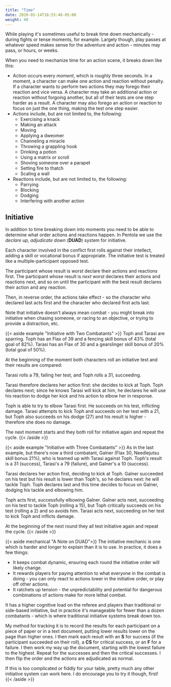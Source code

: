 ```yaml
---
title: "Time"
date: 2020-05-14T16:53:40-05:00
weight: 40
---
```


While playing it's sometimes useful to break time down mechanically - during fights or tense moments, for example.
Largely though, play passes at whatever speed makes sense for the adventure and action - minutes may pass, or hours, or weeks.

When you need to mechanize time for an action scene, it breaks down like this:

- Action occurs every _moment_, which is roughly three seconds.
  In a moment, a character can make one action and reaction without penalty.
  If a character wants to perform two actions they may forego their reaction and vice versa.
  A character may take an additional action or reaction without forgoing another, but all of their tests are one step harder as a result.
  A character may also forego an action or reaction to focus on just the one thing, making the test one step easier.
- Actions include, but are not limited to, the following:
  - Exercising a knack
  - Making an attack
  - Moving
  - Applying a dweomer
  - Channeling a miracle
  - Throwing a grappling hook
  - Drinking a potion
  - Using a matrix or scroll
  - Shoving someone over a parapet
  - Setting fire to thatch
  - Scaling a wall
- Reactions include, but are not limited to, the following:
  - Parrying
  - Blocking
  - Dodging
  - Interfering with another action

## Initiative

In addition to time breaking down into moments you need to be able to determine what order actions and reactions happen.
In Pentola we use the _declare up, adjudicate down_ (**DUAD**) system for initiative.

Each character involved in the conflict first rolls against their intellect, adding a skill or vocational bonus if appropriate.
The initiative test is treated like a multiple-participant opposed test.

The participant whose result is _worst_ declare their actions and reactions first.
The participant whose result is _next worst_ declares their actions and reactions next, and so on until the participant with the best result declares their action and any reaction.

Then, in reverse order, the actions take effect - so the character who declared last acts first and the character who declared first acts last.

Note that initiative doesn't always mean combat - you might break into initiative when chasing someone, or racing to an objective, or trying to provide a distraction, etc.

{{< aside example "Initiative with Two Combatants" >}}
Toph and Tarasi are sparring.
Toph has an Flax of 39 and a fencing skill bonus of 43% (total goal of 82%).
Tarasi has an Flax of 30 and a gearslinger skill bonus of 20% (total goal of 50%).

At the beginning of the moment both characters roll an initiative test and their results are compared:

Tarasi rolls a 79, failing her test, and Toph rolls a 31, succeeding.

Tarasi therefore declares her action first: she decides to kick at Toph.
Toph declares next; since he knows Tarasi will kick at him, he declares he will use his reaction to dodge her kick and his action to elbow her in response.

Toph is able to try to elbow Tarasi first.
He succeeds on his test, inflicting damage.
Tarasi attempts to kick Toph and succeeds on her test with a 21, but Toph also succeeds on his dodge (27) and his result is higher - therefore she does no damage.

The next moment starts and they both roll for initiative again and repeat the cycle.
{{< /aside >}}

{{< aside example "Initiative with Three Combatants" >}}
As in the last example, but there's now a third combatant, Galner (Flax 30, Needlejutsu skill bonus  21%), who is teamed up with Tarasi against Toph.
Toph's result is a 31 (success), Tarasi's a 79 (failure), and Galner's a 10 (success).

Tarasi declares her action first, deciding to kick at Toph.
Galner succeeded on his test but his result is lower than Toph's, so he declares next: he will tackle Toph.
Toph declares last and this time decides to focus on Galner, dodging his tackle and elbowing him.

Toph acts first, successfully elbowing Galner.
Galner acts next, succeeding on his test to tackle Toph (rolling a 15), but Toph critically succeeds on his test (rolling a 2) and so avoids him.
Tarasi acts next, succeeding on her test to kick Toph and inflicts damage.

At the beginning of the next round they all test initiative again and repeat the cycle.
{{< /aside >}}

{{< aside mechanical "A Note on DUAD">}}
The initiative mechanic is one which is harder and longer to explain than it is to use.
In practice, it does a few things:

- It keeps combat dynamic, ensuring each round the initiative order will likely change.
- It rewards players for paying attention to what everyone in the combat is doing - you can only react to actions lower in the initiative order, or play off other actions.
- It ratchets up tension - the unpredictability and potential for dangerous combinations of actions make for more lethal combat.

It has a higher cognitive load on the referee and players than traditional or side-based initiative, but in practice it's manageable for fewer than a dozen combatants - which is where traditional initiative systems break down too.

My method for tracking it is to record the results for each participant on a piece of paper or in a text document, putting lower results lower on the page than higher ones.
I then mark each result with an **S** for success (if the participant succeeded on their roll), a **CS** for critical success, or an **F** for a failure.
I then work my way up the document, starting with the lowest failure to the highest.
Repeat for the successes and then the critical successes.
I then flip the order and the actions are adjudicated as normal.

If this is too complicated or fiddly for your table, pretty much any other initiative system can work here.
I do encourage you to try it though, first!
{{< /aside >}}